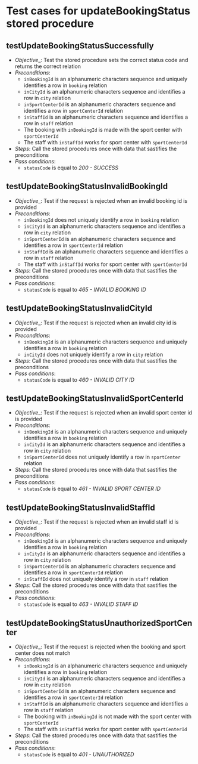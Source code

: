 Test cases for updateBookingStatus stored procedure
===

testUpdateBookingStatusSuccessfully
---
+ _Objective__: Test the stored procedure sets the correct status code and returns the correct relation
+ _Preconditions_:
	+ `inBookingId` is an alphanumeric characters sequence and uniquely identifies a row in `booking` relation
	+ `inCityId` is an alphanumeric characters sequence and identifies a row in `city` relation
	+ `inSportCenterId` is an alphanumeric characters sequence and identifies a row in `sportCenterId` relation
	+ `inStaffId` is an alphanumeric characters sequence and identifies a row in `staff` relation
	+ The booking with `inBookingId` is made with the sport center with `sportCenterId`
	+ The staff with `inStaffId` works for sport center with `sportCenterId`
+ _Steps_: Call the stored procedures once with data that sastifies the preconditions
+ _Pass conditions_:
	+ `statusCode` is equal to *200 - SUCCESS*

testUpdateBookingStatusInvalidBookingId
---
+ _Objective__: Test if the request is rejected when an invalid booking id is provided
+ _Preconditions_:
	+ `inBookingId` does not uniquely identify a row in `booking` relation
	+ `inCityId` is an alphanumeric characters sequence and identifies a row in `city` relation
	+ `inSportCenterId` is an alphanumeric characters sequence and identifies a row in `sportCenterId` relation
	+ `inStaffId` is an alphanumeric characters sequence and identifies a row in `staff` relation
	+ The staff with `inStaffId` works for sport center with `sportCenterId`
+ _Steps_: Call the stored procedures once with data that sastifies the preconditions
+ _Pass conditions_:
	+ `statusCode` is equal to *465 - INVALID BOOKING ID*

testUpdateBookingStatusInvalidCityId
---
+ _Objective__: Test if the request is rejected when an invalid city id is provided
+ _Preconditions_:
	+ `inBookingId` is an alphanumeric characters sequence and uniquely identifies a row in `booking` relation
	+ `inCityId` does not uniquely identify a row in `city` relation
+ _Steps_: Call the stored procedures once with data that sastifies the preconditions
+ _Pass conditions_:
	+ `statusCode` is equal to *460 - INVALID CITY ID*

testUpdateBookingStatusInvalidSportCenterId
---
+ _Objective__: Test if the request is rejected when an invalid sport center id is provided
+ _Preconditions_:
	+ `inBookingId` is an alphanumeric characters sequence and uniquely identifies a row in `booking` relation
	+ `inCityId` is an alphanumeric characters sequence and identifies a row in `city` relation
	+ `inSportCenterId` does not uniquely identify a row in `sportCenter` relation
+ _Steps_: Call the stored procedures once with data that sastifies the preconditions
+ _Pass conditions_:
	+ `statusCode` is equal to *461 - INVALID SPORT CENTER ID*

testUpdateBookingStatusInvalidStaffId
---
+ _Objective__: Test if the request is rejected when an invalid staff id is provided
+ _Preconditions_:
	+ `inBookingId` is an alphanumeric characters sequence and uniquely identifies a row in `booking` relation
	+ `inCityId` is an alphanumeric characters sequence and identifies a row in `city` relation
	+ `inSportCenterId` is an alphanumeric characters sequence and identifies a row in `sportCenterId` relation
	+ `inStaffId` does not uniquely identify a row in `staff` relation
+ _Steps_: Call the stored procedures once with data that sastifies the preconditions
+ _Pass conditions_:
	+ `statusCode` is equal to *463 - INVALID STAFF ID*

testUpdateBookingStatusUnauthorizedSportCenter
---
+ _Objective__: Test if the request is rejected when the booking and sport center does not match
+ _Preconditions_:
	+ `inBookingId` is an alphanumeric characters sequence and uniquely identifies a row in `booking` relation
	+ `inCityId` is an alphanumeric characters sequence and identifies a row in `city` relation
	+ `inSportCenterId` is an alphanumeric characters sequence and identifies a row in `sportCenterId` relation
	+ `inStaffId` is an alphanumeric characters sequence and identifies a row in `staff` relation
	+ The booking with `inBookingId` is not made with the sport center with `sportCenterId`
	+ The staff with `inStaffId` works for sport center with `sportCenterId`
+ _Steps_: Call the stored procedures once with data that sastifies the preconditions
+ _Pass conditions_:
	+ `statusCode` is equal to *401 - UNAUTHORIZED*
